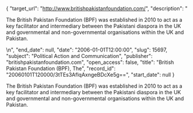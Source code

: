 {
  "target_url": "http://www.britishpakistanfoundation.com/", 
  "description": "<p>The British Pakistan Foundation (BPF) was established in 2010 to act as a key facilitator and intermediary between the Pakistani diaspora in the UK and governmental and non-governmental organisations within the UK and Pakistan.</p>\n", 
  "end_date": null, 
  "date": "2006-01-01T12:00:00", 
  "slug": 15697, 
  "subject": "Political Action and Communication", 
  "publisher": "britishpakistanfoundation.com", 
  "open_access": false, 
  "title": "British Pakistan Foundation (BPF), The", 
  "record_id": "20060101T120000/3tTEs3AflqAxngeBDcXe5g==", 
  "start_date": null
}

<p>The British Pakistan Foundation (BPF) was established in 2010 to act as a key facilitator and intermediary between the Pakistani diaspora in the UK and governmental and non-governmental organisations within the UK and Pakistan.</p>
